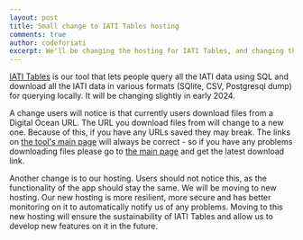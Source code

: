```yaml
---
layout: post
title: Small change to IATI Tables hosting
comments: true
author: codeforiati
excerpt: We'll be changing the hosting for IATI Tables, and changing the URL people can download data from.
---
```


[IATI Tables](https://iati-tables.codeforiati.org/) is our tool that lets people query all the IATI data using SQL and download all the IATI data in various formats (SQlite, CSV, Postgresql dump) for querying locally. 
It will be changing slightly in early 2024.

A change users will notice is that currently users download files from a Digital Ocean URL. The URL you download files from will change to a new one. Because of this, if you have any URLs saved they may break. The links on [the tool's main page](https://iati-tables.codeforiati.org/) will always be correct - so if you have any problems downloading files please go to [the main page](https://iati-tables.codeforiati.org/) and get the latest download link.

Another change is to our hosting.  Users should not notice this, as the functionality of the app should stay the same. We will be moving to new hosting. Our new hosting is more resilient, more secure and has better monitoring on it to automatically notify us of any problems. Moving to this new hosting will ensure the sustainability of IATI Tables and allow us to develop new features on it in the future.

